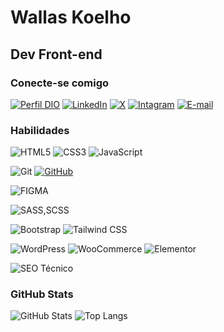 
# Wallas Koelho


## Dev Front-end

### Conecte-se comigo

[![Perfil DIO](https://img.shields.io/badge/-Meu%20Perfil%20na%20DIO.ME-000?style=for-the-badge)](https://www.dio.me/users/cbw_coelho)
[![LinkedIn](https://img.shields.io/badge/-LinkedIn-30A3DC?style=for-the-badge&logo=linkedin&logoColor=fff)](https://www.linkedin.com/in/wallas-koelho/)
[![X](https://img.shields.io/badge/-twitter-000?style=for-the-badge&logo=x&logoColor=fffff)](https://twitter.com/wallaskoelho)
[![Intagram](https://img.shields.io/badge/-Instagram-DD2A7B?style=for-the-badge&logo=instagram&logoColor=fff)](https://www.instagram.com/wallaskoelho_dev/)
[![E-mail](https://img.shields.io/badge/-Email-E94D5F?style=for-the-badge&logo=gmail&logoColor=fff)](mailto:cbw.coelho@gmail.com)


### Habilidades

![HTML5](https://img.shields.io/badge/HTML5-%23E34F26.svg?style=for-the-badge&logo=html5&logoColor=fff)
![CSS3](https://img.shields.io/badge/CSS3-264de4?style=for-the-badge&logo=css3&logoColor=fff)
![JavaScript](https://img.shields.io/badge/JavaScript-f0db4f?style=for-the-badge&logo=javascript&logoColor=323330
)

![Git](https://img.shields.io/badge/Git-fb503b?style=for-the-badge&logo=git&logoColor=fff)
[![GitHub](https://img.shields.io/badge/GitHub-171515?style=for-the-badge&logo=github&logoColor=fff)](https://github.com/wallaskoelho/)

![FIGMA](https://img.shields.io/badge/figma-%23F24E1E?style=for-the-badge&logo=figma&logoColor=fff)

![SASS,SCSS](https://img.shields.io/badge/sass/scss-cc6699?style=for-the-badge&logo=sass&logoColor=fff)

![Bootstrap](https://img.shields.io/badge/bootstrap-1A239C?style=for-the-badge&logo=bootstrap&logoColor=fff)
![Tailwind CSS](https://img.shields.io/badge/Tailwind_css-38BDF8?style=for-the-badge&logo=Tailwind-css&logoColor=fff)

![WordPress](https://img.shields.io/badge/WordPress-21759b?style=for-the-badge&logo=WordPress&logoColor=fff)
![WooCommerce](https://img.shields.io/badge/-woocommerce-96588a?style=for-the-badge&logo=woocommerce&logoColor=fff)
![Elementor](https://img.shields.io/badge/Elementor-92003B?style=for-the-badge&logo=elementor&logoColor=fff)

![SEO Técnico](https://img.shields.io/badge/seo%20tecnico-FF7F00?style=for-the-badge&logo=google&logoColor=fff)

### GitHub Stats

![GitHub Stats](https://github-readme-stats.vercel.app/api?username=wallaskoelho&theme=transparent&bg_color=000&border_color=30A3DC&show_icons=true&icon_color=30A3DC&title_color=E94D5F&text_color=FFF)
![Top Langs](https://github-readme-stats-git-masterrstaa-rickstaa.vercel.app/api/top-langs/?username=wallaskoelho&layout=compact&bg_color=000&border_color=30A3DC&title_color=E94D5F&text_color=FFF)

